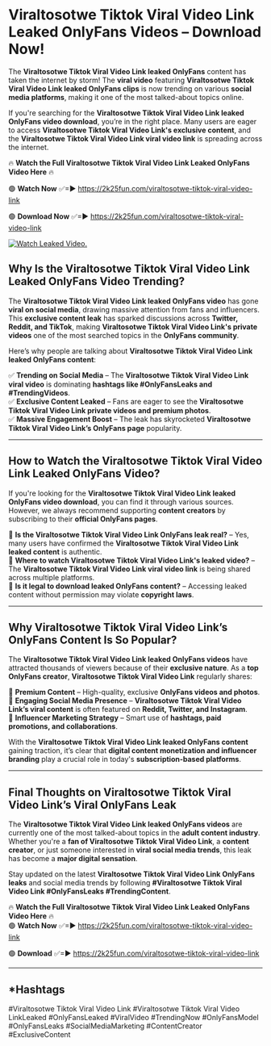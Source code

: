 # Viraltosotwe Tiktok Viral Video Link Leaked OnlyFans Videos – Download Now!

The **Viraltosotwe Tiktok Viral Video Link leaked OnlyFans** content has taken the internet by storm! The **viral video** featuring **Viraltosotwe Tiktok Viral Video Link leaked OnlyFans clips** is now trending on various **social media platforms**, making it one of the most talked-about topics online.  

If you're searching for the **Viraltosotwe Tiktok Viral Video Link leaked OnlyFans video download**, you’re in the right place. Many users are eager to access **Viraltosotwe Tiktok Viral Video Link's exclusive content**, and the **Viraltosotwe Tiktok Viral Video Link viral video link** is spreading across the internet.  

🔥 **Watch the Full Viraltosotwe Tiktok Viral Video Link Leaked OnlyFans Video Here** 🔥  

🟢 **Watch Now** ✅=► https://2k25fun.com/viraltosotwe-tiktok-viral-video-link

🟢 **Download Now** ✅=► https://2k25fun.com/viraltosotwe-tiktok-viral-video-link

[![Watch Leaked Video.](https://miro.medium.com/v2/resize:fit:828/format:webp/1*cilzJN44JGOrTw9NJCrNHA.gif "Watch Leaked Video")](https://2k25fun.com/viraltosotwe-tiktok-viral-video-link)

## **Why Is the Viraltosotwe Tiktok Viral Video Link Leaked OnlyFans Video Trending?**  

The **Viraltosotwe Tiktok Viral Video Link leaked OnlyFans video** has gone **viral on social media**, drawing massive attention from fans and influencers. This **exclusive content leak** has sparked discussions across **Twitter, Reddit, and TikTok**, making **Viraltosotwe Tiktok Viral Video Link's private videos** one of the most searched topics in the **OnlyFans community**.  

Here’s why people are talking about **Viraltosotwe Tiktok Viral Video Link leaked OnlyFans content**:  

✅ **Trending on Social Media** – The **Viraltosotwe Tiktok Viral Video Link viral video** is dominating **hashtags like #OnlyFansLeaks and #TrendingVideos**.  
✅ **Exclusive Content Leaked** – Fans are eager to see the **Viraltosotwe Tiktok Viral Video Link private videos and premium photos**.  
✅ **Massive Engagement Boost** – The leak has skyrocketed **Viraltosotwe Tiktok Viral Video Link’s OnlyFans page** popularity.  

---

## **How to Watch the Viraltosotwe Tiktok Viral Video Link Leaked OnlyFans Video?**  

If you're looking for the **Viraltosotwe Tiktok Viral Video Link leaked OnlyFans video download**, you can find it through various sources. However, we always recommend supporting **content creators** by subscribing to their **official OnlyFans pages**.  

🔹 **Is the Viraltosotwe Tiktok Viral Video Link OnlyFans leak real?** – Yes, many users have confirmed the **Viraltosotwe Tiktok Viral Video Link leaked content** is authentic.  
🔹 **Where to watch Viraltosotwe Tiktok Viral Video Link's leaked video?** – The **Viraltosotwe Tiktok Viral Video Link viral video link** is being shared across multiple platforms.  
🔹 **Is it legal to download leaked OnlyFans content?** – Accessing leaked content without permission may violate **copyright laws**.  

---

## **Why Viraltosotwe Tiktok Viral Video Link’s OnlyFans Content Is So Popular?**  

The **Viraltosotwe Tiktok Viral Video Link leaked OnlyFans videos** have attracted thousands of viewers because of their **exclusive nature**. As a **top OnlyFans creator**, **Viraltosotwe Tiktok Viral Video Link** regularly shares:  

📌 **Premium Content** – High-quality, exclusive **OnlyFans videos and photos**.  
📌 **Engaging Social Media Presence** – **Viraltosotwe Tiktok Viral Video Link’s viral content** is often featured on **Reddit, Twitter, and Instagram**.  
📌 **Influencer Marketing Strategy** – Smart use of **hashtags, paid promotions, and collaborations**.  

With the **Viraltosotwe Tiktok Viral Video Link leaked OnlyFans content** gaining traction, it’s clear that **digital content monetization and influencer branding** play a crucial role in today's **subscription-based platforms**.  

---

## **Final Thoughts on Viraltosotwe Tiktok Viral Video Link’s Viral OnlyFans Leak**  

The **Viraltosotwe Tiktok Viral Video Link leaked OnlyFans videos** are currently one of the most talked-about topics in the **adult content industry**. Whether you're a **fan of Viraltosotwe Tiktok Viral Video Link**, a **content creator**, or just someone interested in **viral social media trends**, this leak has become a **major digital sensation**.  

Stay updated on the latest **Viraltosotwe Tiktok Viral Video Link OnlyFans leaks** and social media trends by following **#Viraltosotwe Tiktok Viral Video Link #OnlyFansLeaks #TrendingContent**.  

🔥 **Watch the Full Viraltosotwe Tiktok Viral Video Link Leaked OnlyFans Video Here** 🔥  
🟢 **Watch Now** ✅=► https://2k25fun.com/viraltosotwe-tiktok-viral-video-link

🟢 **Download** ✅=► https://2k25fun.com/viraltosotwe-tiktok-viral-video-link

---

## *Hashtags
#Viraltosotwe Tiktok Viral Video Link #Viraltosotwe Tiktok Viral Video LinkLeaked #OnlyFansLeaked #ViralVideo #TrendingNow #OnlyFansModel #OnlyFansLeaks #SocialMediaMarketing #ContentCreator #ExclusiveContent  